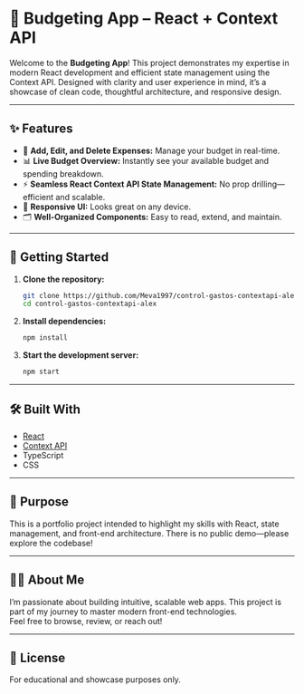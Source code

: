 # 💸 Budgeting App – React + Context API

Welcome to the **Budgeting App**! This project demonstrates my expertise in modern React development and efficient state management using the Context API. Designed with clarity and user experience in mind, it’s a showcase of clean code, thoughtful architecture, and responsive design.

---

## ✨ Features

- 📝 **Add, Edit, and Delete Expenses:** Manage your budget in real-time.
- 📊 **Live Budget Overview:** Instantly see your available budget and spending breakdown.
- ⚡ **Seamless React Context API State Management:** No prop drilling—efficient and scalable.
- 📱 **Responsive UI:** Looks great on any device.
- 🗂️ **Well-Organized Components:** Easy to read, extend, and maintain.

---

## 🚀 Getting Started

1. **Clone the repository:**
    ```bash
    git clone https://github.com/Meva1997/control-gastos-contextapi-alex.git
    cd control-gastos-contextapi-alex
    ```

2. **Install dependencies:**
    ```bash
    npm install
    ```

3. **Start the development server:**
    ```bash
    npm start
    ```

---

## 🛠️ Built With

- [React](https://reactjs.org/)
- [Context API](https://react.dev/reference/react/useContext)
- TypeScript 
- CSS 

---

## 🎯 Purpose

This is a portfolio project intended to highlight my skills with React, state management, and front-end architecture. There is no public demo—please explore the codebase!

---

## 🙋‍♂️ About Me

I’m passionate about building intuitive, scalable web apps. This project is part of my journey to master modern front-end technologies.  
Feel free to browse, review, or reach out!

---

## 📄 License

For educational and showcase purposes only.
